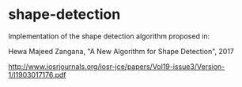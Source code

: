 # shape-detection

Implementation of the shape detection algorithm proposed in:

Hewa Majeed Zangana, "A New Algorithm for Shape Detection", 2017

http://www.iosrjournals.org/iosr-jce/papers/Vol19-issue3/Version-1/I1903017176.pdf

